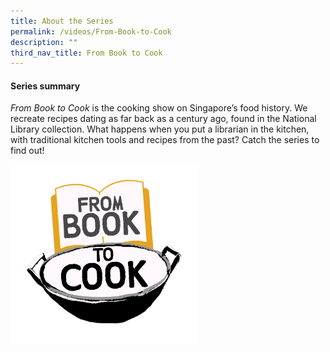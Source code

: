 ```yaml
---
title: About the Series
permalink: /videos/From-Book-to-Cook
description: ""
third_nav_title: From Book to Cook
---
```

#### Series summary
*From Book to Cook* is the cooking show on Singapore’s food history. We recreate recipes dating as far back as a century ago, found in the National Library collection. What happens when you put a librarian in the kitchen, with traditional kitchen tools and recipes from the past? Catch the series to find out!

<img style="width: 60%;" src="/images/Videos:%20From%20Book%20to%20Cook/FBTC_final%20logo_no%20bg.png">